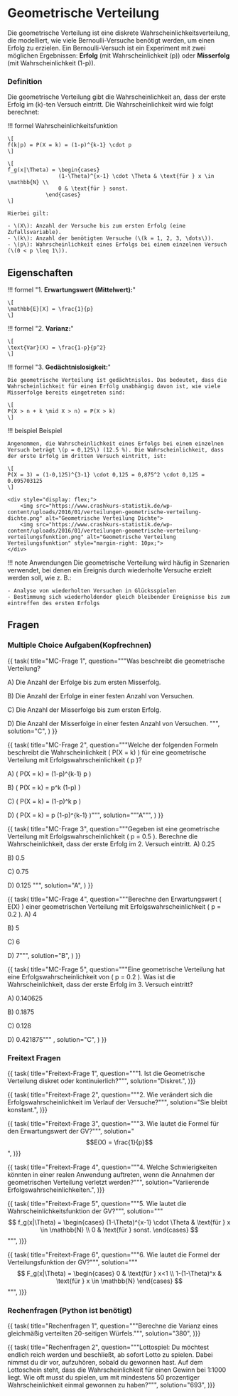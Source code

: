 # Geometrische Verteilung

Die geometrische Verteilung ist eine diskrete Wahrscheinlichkeitsverteilung, die modelliert, wie viele Bernoulli-Versuche benötigt werden, um einen Erfolg zu erzielen. Ein Bernoulli-Versuch ist ein Experiment mit zwei möglichen Ergebnissen: **Erfolg** (mit Wahrscheinlichkeit \(p\)) oder **Misserfolg** (mit Wahrscheinlichkeit \(1-p\)).

### Definition

Die geometrische Verteilung gibt die Wahrscheinlichkeit an, dass der erste Erfolg im \(k\)-ten Versuch eintritt. Die Wahrscheinlichkeit wird wie folgt berechnet:

!!! formel Wahrscheinlichkeitsfunktion

    \[
    f(k|p) = P(X = k) = (1-p)^{k-1} \cdot p
    \]

    \[
    f_g(x|\Theta) = \begin{cases}
                    (1-\Theta)^{x-1} \cdot \Theta & \text{für } x \in \mathbb{N} \\
                    0 & \text{für } sonst.
                \end{cases}
    \]

    Hierbei gilt:

    - \(X\): Anzahl der Versuche bis zum ersten Erfolg (eine Zufallsvariable).
    - \(k\): Anzahl der benötigten Versuche (\(k = 1, 2, 3, \dots\)).
    - \(p\): Wahrscheinlichkeit eines Erfolgs bei einem einzelnen Versuch (\(0 < p \leq 1\)).

## Eigenschaften

!!! formel "1. **Erwartungswert (Mittelwert):**"

    \[
    \mathbb{E}[X] = \frac{1}{p}
    \]
!!! formel "2. **Varianz:**"

    \[
    \text{Var}(X) = \frac{1-p}{p^2}
    \]

!!! formel "3. **Gedächtnislosigkeit:**"

    Die geometrische Verteilung ist gedächtnislos. Das bedeutet, dass die Wahrscheinlichkeit für einen Erfolg unabhängig davon ist, wie viele Misserfolge bereits eingetreten sind:

    \[
    P(X > n + k \mid X > n) = P(X > k)
    \]


!!! beispiel Beispiel

    Angenommen, die Wahrscheinlichkeit eines Erfolgs bei einem einzelnen Versuch beträgt \(p = 0,125\) (12.5 %). Die Wahrscheinlichkeit, dass der erste Erfolg im dritten Versuch eintritt, ist:
    
    \[
    P(X = 3) = (1-0,125)^{3-1} \cdot 0,125 = 0,875^2 \cdot 0,125 = 0.095703125
    \]
    
    <div style="display: flex;">
        <img src="https://www.crashkurs-statistik.de/wp-content/uploads/2016/01/verteilungen-geometrische-verteilung-dichte.png" alt="Geometrische Verteilung Dichte">
        <img src="https://www.crashkurs-statistik.de/wp-content/uploads/2016/01/verteilungen-geometrische-verteilung-verteilungsfunktion.png" alt="Geometrische Verteilung Verteilungsfunktion" style="margin-right: 10px;">
    </div>


!!! note Anwendungen
    Die geometrische Verteilung wird häufig in Szenarien verwendet, bei denen ein Ereignis durch wiederholte Versuche erzielt werden soll, wie z. B.:

    - Analyse von wiederholten Versuchen in Glücksspielen
    - Bestimmung sich wiederholdender gleich bleibender Ereignisse bis zum eintreffen des ersten Erfolgs

## Fragen

### Multiple Choice Aufgaben(Kopfrechnen)

{{ task(
title="MC-Frage 1",
question="""Was beschreibt die geometrische Verteilung?

A) Die Anzahl der Erfolge bis zum ersten Misserfolg.

B) Die Anzahl der Erfolge in einer festen Anzahl von Versuchen.

C) Die Anzahl der Misserfolge bis zum ersten Erfolg.

D) Die Anzahl der Misserfolge in einer festen Anzahl von Versuchen.
""",
solution="C",
) }}

{{ task(
title="MC-Frage 2",
question="""Welche der folgenden Formeln beschreibt die Wahrscheinlichkeit \( P(X = k) \) für eine geometrische Verteilung mit Erfolgswahrscheinlichkeit \( p \)?

A) \( P(X = k) = (1-p)^{k-1} p \)

B) \( P(X = k) = p^k (1-p) \)

C) \( P(X = k) = (1-p)^k p \)

D) \( P(X = k) = p (1-p)^{k-1} \)""",
solution="""A""",
) }}

{{ task(
title="MC-Frage 3",
question="""Gegeben ist eine geometrische Verteilung mit Erfolgswahrscheinlichkeit \( p = 0.5 \). Berechne die Wahrscheinlichkeit, dass der erste Erfolg im 2. Versuch eintritt.
A) 0.25

B) 0.5

C) 0.75

D) 0.125
""",
solution="A",
) }}

{{ task(
title="MC-Frage 4",
question="""Berechne den Erwartungswert \( E(X) \) einer geometrischen Verteilung mit Erfolgswahrscheinlichkeit \( p = 0.2 \).
A) 4

B) 5

C) 6

D) 7""",
solution="B",
) }}

{{ task(
title="MC-Frage 5",
question="""Eine geometrische Verteilung hat eine Erfolgswahrscheinlichkeit von \( p = 0.2 \). Was ist die Wahrscheinlichkeit, dass der erste Erfolg im 3. Versuch eintritt?

A) 0.140625

B) 0.1875

C) 0.128

D) 0.421875"""
,
solution="C",
) }}


### Freitext Fragen
{{ task(
title="Freitext-Frage 1",
question="""1. Ist die Geometrische Verteilung diskret oder kontinuierlich?""",
solution="Diskret.",
)}}

{{ task(
title="Freitext-Frage 2",
question="""2. Wie verändert sich die Erfolgswahrscheinlichkeit im Verlauf der Versuche?""",
solution="Sie bleibt konstant.",
)}}

{{ task(
title="Freitext-Frage 3",
question="""3. Wie lautet die Formel für den Erwartungswert der GV?""",
solution="$$E(X) = \frac{1}{p}$$",
)}}

{{ task(
title="Freitext-Frage 4",
question="""4. Welche Schwierigkeiten könnten in einer realen Anwendung auftreten, wenn die Annahmen der geometrischen Verteilung verletzt werden?""",
solution="Variierende Erfolgswahrscheinlichkeiten.",
)}}

{{ task(
title="Freitext-Frage 5",
question="""5. Wie lautet die Wahrscheinlichkeitsfunktion der GV?""",
solution="""$$
    f_g(x|\Theta) = \begin{cases}
                    (1-\Theta)^{x-1} \cdot \Theta & \text{für } x \in \mathbb{N} \\
                    0 & \text{für } sonst.
                \end{cases}
    $$""",
)}}

{{ task(
title="Freitext-Frage 6",
question="""6. Wie lautet die Formel der Verteilungsfunktion der GV?""",
solution="""$$
    F_g(x|\Theta) = \begin{cases}
                    0 & \text{für } x<1 \\
                    1-(1-\Theta)^x & \text{für } x \in \mathbb{N}
                \end{cases}
    $$""",
)}}


### Rechenfragen (Python ist benötigt)
{{ task(
title="Rechenfragen 1",
question="""Berechne die Varianz eines gleichmäßig verteilten 20-seitigen Würfels.""",
solution="380",
)}}



{{ task(
title="Rechenfragen 2",
question="""Lottospiel: Du möchtest endlich reich werden und beschließt, ab sofort Lotto zu spielen. Dabei nimmst du dir vor, aufzuhören, sobald du gewonnen hast. Auf dem Lottoschein steht, dass die Wahrscheinlichkeit für einen Gewinn bei 1:1000 liegt. Wie oft musst du spielen, um mit mindestens 50 prozentiger Wahrscheinlichkeit einmal gewonnen zu haben?""",
solution="693",
)}}

